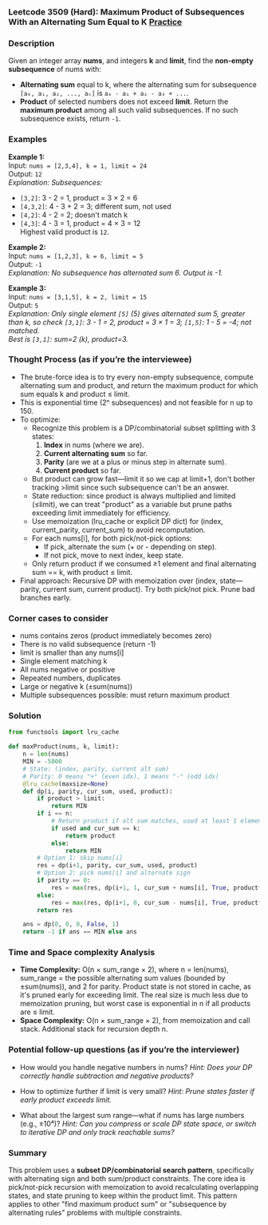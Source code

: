 ### Leetcode 3509 (Hard): Maximum Product of Subsequences With an Alternating Sum Equal to K [Practice](https://leetcode.com/problems/maximum-product-of-subsequences-with-an-alternating-sum-equal-to-k)

### Description  
Given an integer array **nums**, and integers **k** and **limit**, find the **non-empty subsequence** of nums with:
- **Alternating sum** equal to k, where the alternating sum for subsequence `[a₀, a₁, a₂, ..., aₙ]` is `a₀ - a₁ + a₂ - a₃ + ...`.
- **Product** of selected numbers does not exceed **limit**.
Return the **maximum product** among all such valid subsequences. If no such subsequence exists, return `-1`.

### Examples  

**Example 1:**  
Input: `nums = [2,3,4], k = 1, limit = 24`  
Output: `12`  
*Explanation: Subsequences:*
- `[3,2]`: 3 - 2 = 1, product = 3 × 2 = 6
- `[4,3,2]`: 4 - 3 + 2 = 3; different sum, not used
- `[4,2]`: 4 - 2 = 2; doesn't match k
- `[4,3]`: 4 - 3 = 1, product = 4 × 3 = 12  
Highest valid product is `12`.

**Example 2:**  
Input: `nums = [1,2,3], k = 6, limit = 5`  
Output: `-1`  
*Explanation: No subsequence has alternated sum 6. Output is -1.*

**Example 3:**  
Input: `nums = [3,1,5], k = 2, limit = 15`  
Output: `5`  
*Explanation: Only single element `[5]` (5) gives alternated sum 5, greater than k, so check `[3,1]`: 3 - 1 = 2, product = 3 × 1 = 3; `[1,5]`: 1 - 5 = -4; not matched.  
Best is `[3,1]`: sum=2 (k), product=3.*

### Thought Process (as if you’re the interviewee)  
- The brute-force idea is to try every non-empty subsequence, compute alternating sum and product, and return the maximum product for which sum equals k and product ≤ limit.
- This is exponential time (2ⁿ subsequences) and not feasible for n up to 150.
- To optimize:
  - Recognize this problem is a DP/combinatorial subset splitting with 3 states:
    1. **Index** in nums (where we are).
    2. **Current alternating sum** so far.
    3. **Parity** (are we at a plus or minus step in alternate sum).
    4. **Current product** so far.
  - But product can grow fast—limit it so we cap at limit+1, don't bother tracking >limit since such subsequence can't be an answer.
  - State reduction: since product is always multiplied and limited (≤limit), we can treat "product" as a variable but prune paths exceeding limit immediately for efficiency.
  - Use memoization (lru_cache or explicit DP dict) for (index, current_parity, current_sum) to avoid recomputation.
  - For each nums[i], for both pick/not-pick options:
    - If pick, alternate the sum (+ or - depending on step).
    - If not pick, move to next index, keep state.
  - Only return product if we consumed ≥1 element and final alternating sum == k, with product ≤ limit.
- Final approach: Recursive DP with memoization over (index, state—parity, current sum, current product). Try both pick/not pick. Prune bad branches early.

### Corner cases to consider  
- nums contains zeros (product immediately becomes zero)
- There is no valid subsequence (return -1)
- limit is smaller than any nums[i]
- Single element matching k
- All nums negative or positive
- Repeated numbers, duplicates
- Large or negative k (±sum(nums))
- Multiple subsequences possible: must return maximum product

### Solution

```python
from functools import lru_cache

def maxProduct(nums, k, limit):
    n = len(nums)
    MIN = -5000
    # State: (index, parity, current alt sum)
    # Parity: 0 means "+" (even idx), 1 means "-" (odd idx)
    @lru_cache(maxsize=None)
    def dp(i, parity, cur_sum, used, product):
        if product > limit:
            return MIN
        if i == n:
            # Return product if alt sum matches, used at least 1 element
            if used and cur_sum == k:
                return product
            else:
                return MIN
        # Option 1: skip nums[i]
        res = dp(i+1, parity, cur_sum, used, product)
        # Option 2: pick nums[i] and alternate sign
        if parity == 0:
            res = max(res, dp(i+1, 1, cur_sum + nums[i], True, product*nums[i]))
        else:
            res = max(res, dp(i+1, 0, cur_sum - nums[i], True, product*nums[i]))
        return res

    ans = dp(0, 0, 0, False, 1)
    return -1 if ans == MIN else ans
```

### Time and Space complexity Analysis  

- **Time Complexity:** O(n × sum_range × 2), where n = len(nums), sum_range = the possible alternating sum values (bounded by ±sum(nums)), and 2 for parity. Product state is not stored in cache, as it's pruned early for exceeding limit. The real size is much less due to memoization pruning, but worst case is exponential in n if all products are ≤ limit.
- **Space Complexity:** O(n × sum_range × 2), from memoization and call stack. Additional stack for recursion depth n.

### Potential follow-up questions (as if you’re the interviewer)  

- How would you handle negative numbers in nums?
  *Hint: Does your DP correctly handle subtraction and negative products?*

- How to optimize further if limit is very small?
  *Hint: Prune states faster if early product exceeds limit.*

- What about the largest sum range—what if nums has large numbers (e.g., ±10⁴)?
  *Hint: Can you compress or scale DP state space, or switch to iterative DP and only track reachable sums?*

### Summary
This problem uses a **subset DP/combinatorial search pattern**, specifically with alternating sign and both sum/product constraints. The core idea is pick/not-pick recursion with memoization to avoid recalculating overlapping states, and state pruning to keep within the product limit. This pattern applies to other "find maximum product sum" or "subsequence by alternating rules" problems with multiple constraints.